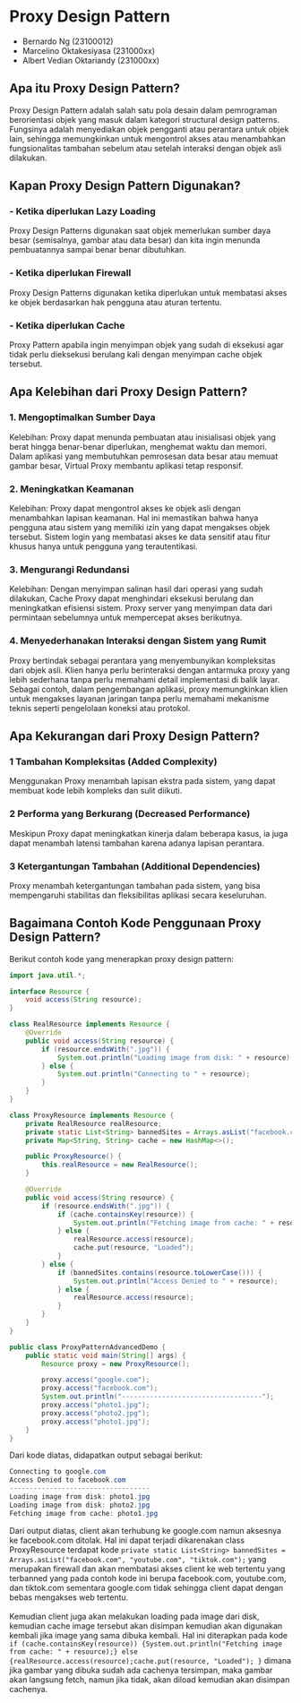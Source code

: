 # Proxy Design Pattern
- Bernardo Ng (23100012)
- Marcelino Oktakesiyasa (231000xx)
- Albert Vedian Oktariandy (231000xx)
## Apa itu Proxy Design Pattern?
Proxy Design Pattern adalah salah satu pola desain dalam pemrograman berorientasi objek yang masuk dalam kategori structural design patterns. Fungsinya adalah menyediakan objek pengganti atau perantara untuk objek lain, sehingga memungkinkan untuk mengontrol akses atau menambahkan fungsionalitas tambahan sebelum atau setelah interaksi dengan objek asli dilakukan.

## Kapan Proxy Design Pattern Digunakan?
### - Ketika diperlukan Lazy Loading
Proxy Design Patterns digunakan saat objek memerlukan sumber daya besar (semisalnya, gambar atau data besar) dan kita ingin menunda pembuatannya sampai benar benar dibutuhkan.
### - Ketika diperlukan Firewall
Proxy Design Patterns digunakan ketika diperlukan untuk membatasi akses ke objek berdasarkan hak pengguna atau aturan tertentu.
### - Ketika diperlukan Cache
Proxy Pattern apabila ingin menyimpan objek yang sudah di eksekusi agar tidak perlu dieksekusi berulang kali dengan menyimpan cache objek tersebut.

## Apa Kelebihan dari Proxy Design Pattern?
### 1. Mengoptimalkan Sumber Daya
Kelebihan: Proxy dapat menunda pembuatan atau inisialisasi objek yang berat hingga benar-benar diperlukan, menghemat waktu dan memori.
Dalam aplikasi yang membutuhkan pemrosesan data besar atau memuat gambar besar, Virtual Proxy membantu aplikasi tetap responsif.

### 2. Meningkatkan Keamanan
Kelebihan: Proxy dapat mengontrol akses ke objek asli dengan menambahkan lapisan keamanan. Hal ini memastikan bahwa hanya pengguna atau sistem yang memiliki izin yang dapat mengakses objek tersebut.
Sistem login yang membatasi akses ke data sensitif atau fitur khusus hanya untuk pengguna yang terautentikasi.

### 3. Mengurangi Redundansi
Kelebihan: Dengan menyimpan salinan hasil dari operasi yang sudah dilakukan, Cache Proxy dapat menghindari eksekusi berulang dan meningkatkan efisiensi sistem.
Proxy server yang menyimpan data dari permintaan sebelumnya untuk mempercepat akses berikutnya.

### 4. Menyederhanakan Interaksi dengan Sistem yang Rumit 
Proxy bertindak sebagai perantara yang menyembunyikan kompleksitas dari objek asli. Klien hanya perlu berinteraksi dengan antarmuka proxy yang lebih sederhana tanpa perlu memahami detail implementasi di balik layar. Sebagai contoh, dalam pengembangan aplikasi, proxy memungkinkan klien untuk mengakses layanan jaringan tanpa perlu memahami mekanisme teknis seperti pengelolaan koneksi atau protokol.

## Apa Kekurangan dari Proxy Design Pattern?
### 1 Tambahan Kompleksitas (Added Complexity) 
Menggunakan Proxy menambah lapisan ekstra pada sistem, yang dapat membuat kode lebih kompleks dan sulit diikuti.
### 2 Performa yang Berkurang (Decreased Performance) 
Meskipun Proxy dapat meningkatkan kinerja dalam beberapa kasus, ia juga dapat menambah latensi tambahan karena adanya lapisan perantara.
### 3 Ketergantungan Tambahan (Additional Dependencies) 
Proxy menambah ketergantungan tambahan pada sistem, yang bisa mempengaruhi stabilitas dan fleksibilitas aplikasi secara keseluruhan.

## Bagaimana Contoh Kode Penggunaan Proxy Design Pattern?
Berikut contoh kode yang menerapkan proxy design pattern:
```java
import java.util.*;

interface Resource {
    void access(String resource);
}

class RealResource implements Resource {
    @Override
    public void access(String resource) {
        if (resource.endsWith(".jpg")) {
            System.out.println("Loading image from disk: " + resource);
        } else {
            System.out.println("Connecting to " + resource);
        }
    }
}

class ProxyResource implements Resource {
    private RealResource realResource;
    private static List<String> bannedSites = Arrays.asList("facebook.com", "youtube.com", "tiktok.com");
    private Map<String, String> cache = new HashMap<>(); 

    public ProxyResource() {
        this.realResource = new RealResource();
    }

    @Override
    public void access(String resource) {
        if (resource.endsWith(".jpg")) {
            if (cache.containsKey(resource)) {
                System.out.println("Fetching image from cache: " + resource);
            } else {
                realResource.access(resource);
                cache.put(resource, "Loaded"); 
            }
        } else {
            if (bannedSites.contains(resource.toLowerCase())) {
                System.out.println("Access Denied to " + resource);
            } else {
                realResource.access(resource);
            }
        }
    }
}

public class ProxyPatternAdvancedDemo {
    public static void main(String[] args) {
        Resource proxy = new ProxyResource();

        proxy.access("google.com");   
        proxy.access("facebook.com");  
        System.out.println("-----------------------------------");
        proxy.access("photo1.jpg"); 
        proxy.access("photo2.jpg");
        proxy.access("photo1.jpg"); 
    }
}
```
Dari kode diatas, didapatkan output sebagai berikut:
```java
Connecting to google.com
Access Denied to facebook.com
-----------------------------------
Loading image from disk: photo1.jpg
Loading image from disk: photo2.jpg
Fetching image from cache: photo1.jpg
```
Dari output diatas, client akan terhubung ke google.com namun aksesnya ke facebook.com ditolak. Hal ini dapat terjadi dikarenakan class ProxyResource terdapat kode ```private static List<String> bannedSites = Arrays.asList("facebook.com", "youtube.com", "tiktok.com");``` yang merupakan firewall dan akan membatasi akses client ke web tertentu yang terbanned yang pada contoh kode ini berupa facebook.com, youtube.com, dan tiktok.com sementara google.com tidak sehingga client dapat dengan bebas mengakses web tertentu.
<br>
<br>
Kemudian client juga akan melakukan loading pada image dari disk, kemudian cache image tersebut akan disimpan kemudian akan digunakan kembali jika image yang sama dibuka kembali. Hal ini diterapkan pada kode ```if (cache.containsKey(resource)) {System.out.println("Fetching image from cache: " + resource);} else {realResource.access(resource);cache.put(resource, "Loaded"); }``` dimana jika gambar yang dibuka sudah ada cachenya tersimpan, maka gambar akan langsung fetch, namun jika tidak, akan diload kemudian akan disimpan cachenya.
